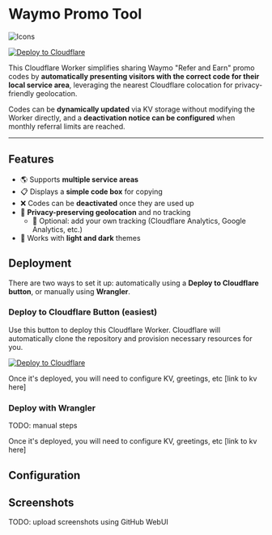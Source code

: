 # Waymo Promo Tool
![Icons](https://skillicons.dev/icons?i=cloudflare,workers,ts)


[![Deploy to Cloudflare](https://deploy.workers.cloudflare.com/button)](https://deploy.workers.cloudflare.com/?url=https://github.com/quacksire/waymo-promo-tool)

This Cloudflare Worker simplifies sharing Waymo "Refer and Earn" promo codes by **automatically presenting visitors with the correct code for their local service area**, leveraging the nearest Cloudflare colocation for privacy-friendly geolocation.

Codes can be **dynamically updated** via KV storage without modifying the Worker directly, and a **deactivation notice can be configured** when monthly referral limits are reached.

---

## Features
- 🌎 Supports **multiple service areas**
- 📋 Displays a **simple code box** for copying
- ❌ Codes can be **deactivated** once they are used up
- 🔎 **Privacy-preserving geolocation** and no tracking
  - 🧩 Optional: add your own tracking (Cloudflare Analytics, Google Analytics, etc.)
- 🌙 Works with **light and dark** themes

## Deployment
There are two ways to set it up: automatically using a **Deploy to Cloudflare button**, or manually using **Wrangler**.

### Deploy to Cloudflare Button (easiest)
Use this button to deploy this Cloudflare Worker. Cloudflare will automatically clone the repository and provision necessary resources for you.  

[![Deploy to Cloudflare](https://deploy.workers.cloudflare.com/button)](https://deploy.workers.cloudflare.com/?url=https://github.com/quacksire/waymo-promo-tool)

Once it's deployed, you will need to configure KV, greetings, etc [link to kv here]

### Deploy with Wrangler
TODO: manual steps

Once it's deployed, you will need to configure KV, greetings, etc [link to kv here]

## Configuration

## Screenshots
TODO: upload screenshots using GitHub WebUI


